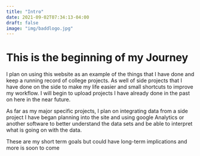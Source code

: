 ```yaml
---
title: "Intro"
date: 2021-09-02T07:34:13-04:00
draft: false
image: "img/baddlogo.jpg"
---
```

# This is the beginning of my Journey

<!--more-->

I plan on using this website as an example of the things that I have done and keep a running record of college projects. As well of side projects that I have done on the side to make my life easier and small shortcuts to improve my workflow. I will begin to upload projects I have already done in the past on here in the near future.

As far as my major specific projects, I plan on integrating data from a side project I have began planning into the site and using google Analytics or another software to better understand the data sets and be able to interpret what is going on with the data. 

These are my short term goals but could have long-term implications and more is soon to come



